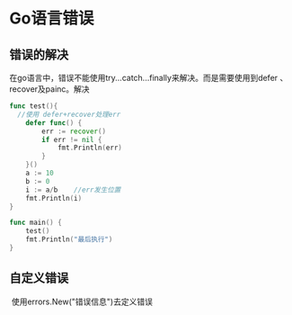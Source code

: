 # Go语言错误



## 错误的解决

​	在go语言中，错误不能使用try...catch...finally来解决。而是需要使用到defer 、recover及painc。解决

```go
func test(){
  //使用 defer+recover处理err
	defer func() {
		err := recover()
		if err != nil {
			fmt.Println(err)
		}
	}()
	a := 10
	b := 0
	i := a/b	//err发生位置
	fmt.Println(i)
}

func main() {
	test()
	fmt.Println("最后执行")
}
```

## 自定义错误

​	使用errors.New("错误信息")去定义错误